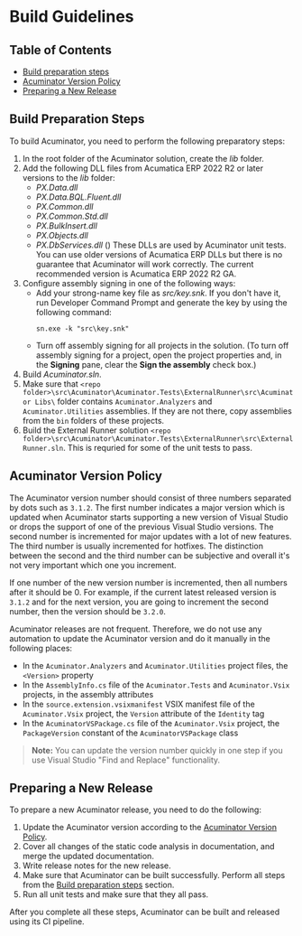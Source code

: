 # Build Guidelines

## Table of Contents

* [Build preparation steps](#build-preparation-steps)  
* [Acuminator Version Policy](#acuminator-version-policy)
* [Preparing a New Release](#preparing-a-new-release)
   

## Build Preparation Steps

To build Acuminator, you need to perform the following preparatory steps:

1. In the root folder of the Acuminator solution, create the _lib_ folder. 
2. Add the following DLL files from Acumatica ERP 2022 R2 or later versions to the _lib_ folder: 
   * _PX.Data.dll_
   * _PX.Data.BQL.Fluent.dll_
   * _PX.Common.dll_
   * _PX.Common.Std.dll_
   * _PX.BulkInsert.dll_
   * _PX.Objects.dll_
   * _PX.DbServices.dll_ ()
   These DLLs are used by Acuminator unit tests.
   You can use older versions of Acumatica ERP DLLs but there is no guarantee that Acuminator will work correctly. The current recommended version is Acumatica ERP 2022 R2 GA.
3. Configure assembly signing in one of the following ways:
    * Add your strong-name key file as _src/key.snk_. If you don't have it, run Developer Command Prompt and generate the key by using the following command: 
      ``` 
      sn.exe -k "src\key.snk"
      ```
    * Turn off assembly signing for all projects in the solution. 
      (To turn off assembly signing for a project, open the project properties and, in the **Signing** pane, clear the **Sign the assembly** check box.)
4. Build _Acuminator.sln_.
5. Make sure that `<repo folder>\src\Acuminator\Acuminator.Tests\ExternalRunner\src\Acuminator Libs\` folder contains `Acuminator.Analyzers` and `Acuminator.Utilities` assemblies. 
   If they are not there, copy assemblies from the `bin` folders of these projects.
6. Build the External Runner solution `<repo folder>\src\Acuminator\Acuminator.Tests\ExternalRunner\src\ExternalRunner.sln`. This is requried for some of the unit tests to pass.

## Acuminator Version Policy

The Acuminator version number should consist of three numbers separated by dots such as `3.1.2`. The first number indicates a major version which is updated when Acuminator starts supporting a new version of Visual Studio or drops the support of one of the previous Visual Studio versions.
The second number is incremented for major updates with a lot of new features. The third number is usually incremented for hotfixes. The distinction between the second and the third number can be subjective and overall it's not very important which one you increment.

If one number of the new version number is incremented, then all numbers after it should be 0. For example, if the current latest released version is `3.1.2` and for the next version, you are going to increment the second number, then the version should be `3.2.0`.

Acuminator releases are not frequent. Therefore, we do not use any automation to update the Acuminator version and do it manually in the following places:

* In the `Acuminator.Analyzers` and `Acuminator.Utilities` project files, the `<Version>` property
* In the `AssemblyInfo.cs` file of the `Acuminator.Tests` and `Acuminator.Vsix` projects, in the assembly attributes
* In the `source.extension.vsixmanifest` VSIX manifest file of the `Acuminator.Vsix` project, the `Version` attribute of the `Identity` tag
* In the `AcuminatorVSPackage.cs` file of the `Acuminator.Vsix` project, the `PackageVersion` constant of the `AcuminatorVSPackage` class

> **Note:** You can update the version number quickly in one step if you use Visual Studio "Find and Replace" functionality. 

## Preparing a New Release

To prepare a new Acuminator release, you need to do the following:

1. Update the Acuminator version according to the [Acuminator Version Policy](#acuminator-version-policy).
2. Cover all changes of the static code analysis in documentation, and merge the updated documentation.
3. Write release notes for the new release.
4. Make sure that Acuminator can be built successfully. Perform all steps from the [Build preparation steps](#build-preparation-steps) section.
5. Run all unit tests and make sure that they all pass.

After you complete all these steps, Acuminator can be built and released using its CI pipeline.
